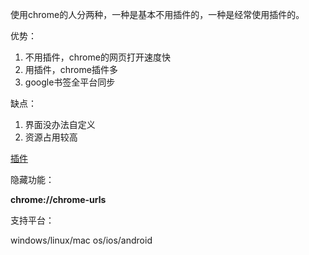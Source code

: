 使用chrome的人分两种，一种是基本不用插件的，一种是经常使用插件的。

优势：

1. 不用插件，chrome的网页打开速度快
2. 用插件，chrome插件多
3. google书签全平台同步

缺点：

1. 界面没办法自定义
2. 资源占用较高

[插件](https://chrome.google.com/webstore/category/extensions)

隐藏功能：

**chrome://chrome-urls**

支持平台：

windows/linux/mac os/ios/android

